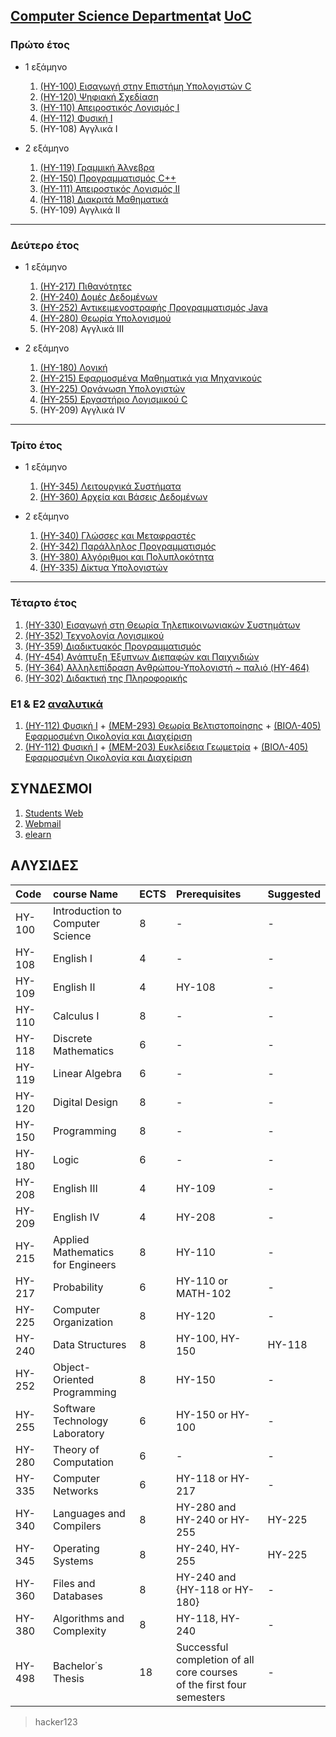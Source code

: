 ## [Computer Science Department](http://www.csd.uoc.gr)at [UoC](https://www.uoc.gr)

### Πρώτο έτος

* 1 εξάμηνο
   1. [(ΗΥ-100) Εισαγωγή στην Επιστήμη Υπολογιστών C](https://github.com/keybraker/Computer-Science-Department-Wiki/blob/master/ΜΑΘΗΜΑΤΑ/ΗΥ-100/(ΗΥ-100).md)
   2. [(ΗΥ-120) Ψηφιακή Σχεδίαση](https://www.csd.uoc.gr/~hy120/)
   3. [(ΗΥ-110) Απειροστικός Λογισμός Ι](https://github.com/keybraker/Computer-Science-Department-Wiki/blob/master/ΜΑΘΗΜΑΤΑ/ΗΥ-110/(ΗΥ-110).md)
   4. [(ΗΥ-112) Φυσική Ι](https://www.csd.uoc.gr/~hy112/)
   5. (ΗΥ-108) Αγγλικά Ι

* 2 εξάμηνο
   1. [(HY-119) Γραμμική Άλγεβρα](https://github.com/keybraker/Computer-Science-Department-Wiki/blob/master/ΜΑΘΗΜΑΤΑ/ΗΥ-119/(ΗΥ-119).md)
   2. [(ΗΥ-150) Προγραμματισμός C++](https://github.com/keybraker/Computer-Science-Department-Wiki/blob/master/ΜΑΘΗΜΑΤΑ/ΗΥ-150/(ΗΥ-150).md)
   3. [(ΗΥ-111) Απειροστικός Λογισμός ΙΙ](https://github.com/keybraker/Computer-Science-Department-Wiki/blob/master/ΜΑΘΗΜΑΤΑ/ΗΥ-111/(ΗΥ-111).md)
   4. [(ΗΥ-118) Διακριτά Μαθηματικά](https://github.com/keybraker/Computer-Science-Department-Wiki/blob/master/ΜΑΘΗΜΑΤΑ/ΗΥ-118/(ΗΥ-118).md)
   5. (ΗΥ-109) Αγγλικά ΙΙ

***

### Δεύτερο έτος

* 1 εξάμηνο
   1. [(ΗΥ-217) Πιθανότητες](https://github.com/keybraker/Computer-Science-Department-Wiki/blob/master/ΜΑΘΗΜΑΤΑ/ΗΥ-217/(ΗΥ-217).md)
   2. [(ΗΥ-240) Δομές Δεδομένων](https://github.com/keybraker/Computer-Science-Department-Wiki/blob/master/ΜΑΘΗΜΑΤΑ/ΗΥ-240/(ΗΥ-240).md)
   3. [(ΗΥ-252) Αντικειμενοστραφής Προγραμματισμός Java](https://github.com/keybraker/Computer-Science-Department-Wiki/blob/master/ΜΑΘΗΜΑΤΑ/ΗΥ-252/(ΗΥ-252).md)
   4. [(ΗΥ-280) Θεωρία Υπολογισμού](https://github.com/keybraker/Computer-Science-Department-Wiki/blob/master/ΜΑΘΗΜΑΤΑ/ΗΥ-280/(ΗΥ-280).md)
   5. (ΗΥ-208) Αγγλικά ΙΙΙ

* 2 εξάμηνο
   1. [(HY-180) Λογική](https://github.com/keybraker/Computer-Science-Department-Wiki/blob/master/ΜΑΘΗΜΑΤΑ/ΗΥ-180/(ΗΥ-180).md)
   2. [(ΗΥ-215) Εφαρμοσμένα Μαθηματικά για Μηχανικούς](https://github.com/keybraker/Computer-Science-Department-Wiki/blob/master/ΜΑΘΗΜΑΤΑ/ΗΥ-215/(ΗΥ-215).md)
   3. [(ΗΥ-225) Οργάνωση Υπολογιστών](https://github.com/keybraker/Computer-Science-Department-Wiki/blob/master/ΜΑΘΗΜΑΤΑ/ΗΥ-225/(ΗΥ-225).md)
   4. [(ΗΥ-255) Εργαστήριο Λογισμικού C](https://github.com/keybraker/Computer-Science-Department-Wiki/blob/master/ΜΑΘΗΜΑΤΑ/ΗΥ-255/(ΗΥ-255).md)
   5. (ΗΥ-209) Αγγλικά IV

***

### Τρίτο έτος

* 1 εξάμηνο
   1. [(ΗΥ-345) Λειτουργικά Συστήματα](https://github.com/keybraker/Computer-Science-Department-Wiki/blob/master/ΜΑΘΗΜΑΤΑ/ΗΥ-345/(ΗΥ-345).md)
   2. [(ΗΥ-360) Αρχεία και Βάσεις Δεδομένων](https://github.com/keybraker/Computer-Science-Department-Wiki/blob/master/ΜΑΘΗΜΑΤΑ/ΗΥ-360/(ΗΥ-360).md)

* 2 εξάμηνο
   1. [(HY-340) Γλώσσες και Μεταφραστές](https://github.com/keybraker/Computer-Science-Department-Wiki/blob/master/ΜΑΘΗΜΑΤΑ/ΗΥ-340/(ΗΥ-340).md)
   2. [(HY-342) Παράλληλος Προγραμματισμός](https://github.com/keybraker/Computer-Science-Department-Wiki/blob/master/ΜΑΘΗΜΑΤΑ/ΗΥ-342/(ΗΥ-342).md)
   3. [(ΗΥ-380) Αλγόριθμοι και Πολυπλοκότητα](https://github.com/keybraker/Computer-Science-Department-Wiki/blob/master/ΜΑΘΗΜΑΤΑ/ΗΥ-380/(ΗΥ-380).md)
   4. [(ΗΥ-335) Δίκτυα Υπολογιστών](https://github.com/keybraker/Computer-Science-Department-Wiki/blob/master/ΜΑΘΗΜΑΤΑ/ΗΥ-335/(ΗΥ-335).md)

***

### Τέταρτο έτος

   1. [(ΗΥ-330) Εισαγωγή στη Θεωρία Τηλεπικοινωνιακών Συστημάτων](https://github.com/keybraker/Computer-Science-Department-Wiki/blob/master/ΜΑΘΗΜΑΤΑ/ΗΥ-330/(ΗΥ-330).md)
   2. [(ΗΥ-352) Τεχνολογία Λογισμικού](https://github.com/keybraker/Computer-Science-Department-Wiki/blob/master/ΜΑΘΗΜΑΤΑ/ΗΥ-352/(ΗΥ-352).md)
   3. [(ΗΥ-359) Διαδικτυακός Προγραμματισμός](https://github.com/keybraker/Computer-Science-Department-Wiki/blob/master/ΜΑΘΗΜΑΤΑ/ΗΥ-359/(ΗΥ-359).md)
   4. [(HY-454) Ανάπτυξη Έξυπνων Διεπαφών και Παιχνιδιών](https://github.com/keybraker/Computer-Science-Department-Wiki/blob/master/ΜΑΘΗΜΑΤΑ/ΗΥ-454/(ΗΥ-454).md)
   5. [(HY-364) Αλληλεπίδραση Ανθρώπου-Υπολογιστή ~ παλιό (HY-464)](https://github.com/keybraker/Computer-Science-Department-Wiki/blob/master/ΜΑΘΗΜΑΤΑ/ΗΥ-364/(ΗΥ-364).md)
   6. [(HY-302) Διδακτική της Πληροφορικής](https://github.com/keybraker/Computer-Science-Department-Wiki/blob/master/ΜΑΘΗΜΑΤΑ/ΗΥ-302/(ΗΥ-302).md)

### Ε1 & Ε2 [αναλυτικά](http://www.csd.uoc.gr/index.jsp?content=courses_catalog&openmenu=demoAcc3&lang=gr)
   1. [(ΗΥ-112) Φυσική Ι](https://www.csd.uoc.gr/~hy112/) + [(ΜΕΜ-293) Θεωρία Βελτιστοποίησης](http://users.tem.uoc.gr/~gkarali/optimization.html) + [(ΒΙΟΛ-405) Εφαρμοσμένη Οικολογία και Διαχείριση](http://www.biology.uoc.gr/el/department-courses/986)
   2. [(ΗΥ-112) Φυσική Ι](https://www.csd.uoc.gr/~hy112/) + [(ΜΕΜ-203) Ευκλείδεια Γεωμετρία](http://users.math.uoc.gr/~jplatis/MEM203-2018-19.html) + [(ΒΙΟΛ-405) Εφαρμοσμένη Οικολογία και Διαχείριση](http://www.biology.uoc.gr/el/department-courses/986)

## ΣΥΝΔΕΣΜΟΙ

1. [Students Web](https://student.cc.uoc.gr)
2. [Webmail](https://webmail.edu.uoc.gr/imp/login.php?Horde=gb8de6ia39rnf090m0gfsmsbh4)
3. [elearn](https://elearn.uoc.gr/my/)

## ΑΛΥΣΙΔΕΣ

| Code   | course Name                        | ECTS | Prerequisites                                                         | Suggested |
| :----- | :--------------------------------- | :--- | :-------------------------------------------------------------------- | :-------- |
| HY-100 | Introduction to Computer Science   | 8    | -                                                                     | -         |
| HY-108 | English I                          | 4    | -                                                                     | -         |
| HY-109 | English II                         | 4    | HY-108                                                                | -         |
| HY-110 | Calculus I                         | 8    | -                                                                     | -         |
| HY-118 | Discrete Mathematics               | 6    | -                                                                     | -         |
| HY-119 | Linear Algebra                     | 6    | -                                                                     | -         |
| HY-120 | Digital Design                     | 8    | -                                                                     | -         |
| HY-150 | Programming                        | 8    | -                                                                     | -         |
| HY-180 | Logic                              | 6    | -                                                                     | -         |
| HY-208 | English III                        | 4    | HY-109                                                                | -         |
| HY-209 | English IV                         | 4    | HY-208                                                                | -         |
| HY-215 | Applied  Mathematics for Engineers | 8    | HY-110                                                                | -         |
| HY-217 | Probability                        | 6    | HY-110 or MATH-102                                                    | -         |
| HY-225 | Computer Organization              | 8    | HY-120                                                                | -         |
| HY-240 | Data Structures                    | 8    | HY-100, HY-150                                                        | HY-118    |
| HY-252 | Object-Oriented Programming        | 8    | HY-150                                                                | -         |
| HY-255 | Software  Technology Laboratory    | 6    | HY-150 or HY-100                                                      | -         |
| HY-280 | Theory  of Computation             | 6    | -                                                                     | -         |
| HY-335 | Computer Networks                  | 6    | HY-118 or HY-217                                                      | -         |
| HY-340 | Languages and Compilers            | 8    | HY-280 and HY-240 or HY-255                                           | HY-225    |
| HY-345 | Operating Systems                  | 8    | HY-240, HY-255                                                        | HY-225    |
| HY-360 | Files and Databases                | 8    | HY-240 and {HY-118 or HY-180}                                         | -         |
| HY-380 | Algorithms and Complexity          | 8    | HY-118, HY-240                                                        | -         |
| HY-498 | Bachelor΄s Thesis                  | 18   | Successful completion of all core courses<br>of the first four semesters | -         |

> hacker123